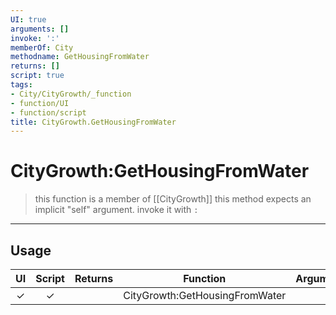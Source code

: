 ```yaml
---
UI: true
arguments: []
invoke: ':'
memberOf: City
methodname: GetHousingFromWater
returns: []
script: true
tags:
- City/CityGrowth/_function
- function/UI
- function/script
title: CityGrowth.GetHousingFromWater
---
```

# CityGrowth:GetHousingFromWater
> this function is a member of [[CityGrowth]]
> this method expects an implicit "self" argument. invoke it with `:`
-----
## Usage
|  UI | Script | Returns | Function | Arguments |
|:---:|:------:|-------:|:--------:|:---------|
|✓|✓||CityGrowth:GetHousingFromWater||
